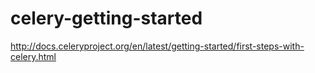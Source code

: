 # celery-getting-started

http://docs.celeryproject.org/en/latest/getting-started/first-steps-with-celery.html

